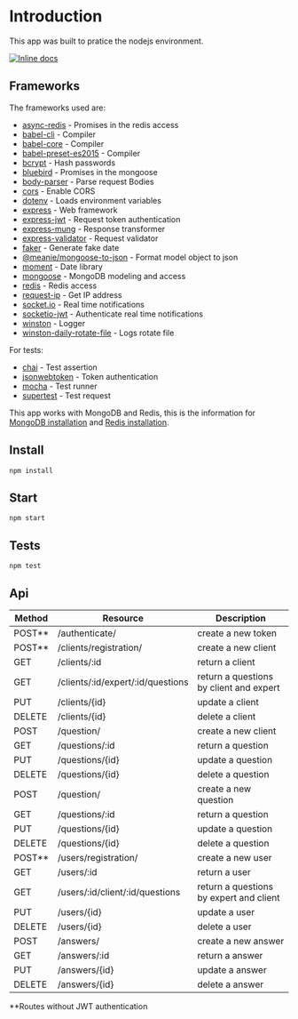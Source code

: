 # Introduction

This app was built to pratice the nodejs environment.

[![Inline docs](http://inch-ci.org/github/marcusvieira88/nodejs-backend.svg?branch=master)](http://inch-ci.org/github/marcusvieira88/nodejs-backend)

## Frameworks

The frameworks used are:

* [async-redis](https://github.com/moaxaca/async-redis) - Promises in the redis access
* [babel-cli](https://www.npmjs.com/package/babel-cli) - Compiler
* [babel-core](https://github.com/babel/babel/tree/master/packages/babel-core) - Compiler
* [babel-preset-es2015](https://www.npmjs.com/package/babel-preset-es2015) - Compiler
* [bcrypt](https://github.com/kelektiv/node.bcrypt.js) - Hash passwords
* [bluebird](https://github.com/petkaantonov/bluebird) - Promises in the mongoose
* [body-parser](https://github.com/expressjs/body-parser) - Parse request Bodies
* [cors](https://github.com/expressjs/cors) - Enable CORS
* [dotenv](https://github.com/motdotla/dotenv) - Loads environment variables
* [express](https://github.com/expressjs/express) - Web framework
* [express-jwt](https://github.com/auth0/express-jwt) - Request token authentication
* [express-mung](https://github.com/richardschneider/express-mung) - Response transformer
* [express-validator](https://github.com/express-validator/express-validator) - Request validator 
* [faker](https://github.com/Marak/Faker.js) - Generate fake date
* [@meanie/mongoose-to-json](https://github.com/meanie/mongoose-to-json) - Format model object to json
* [moment](https://www.npmjs.com/package/momentl) - Date library
* [mongoose](https://github.com/Automattic/mongoose) - MongoDB modeling and access
* [redis](https://github.com/NodeRedis/node_redis) - Redis access
* [request-ip](https://www.npmjs.com/package/request-ip) - Get IP address
* [socket.io](https://github.com/socketio/socket.io) - Real time notifications
* [socketio-jwt](https://github.com/auth0-community/socketio-jwt) - Authenticate real time notifications
* [winston](https://github.com/winstonjs/winston) - Logger
* [winston-daily-rotate-file](https://github.com/winstonjs/winston-daily-rotate-file) - Logs rotate file

For tests:

* [chai](https://github.com/chaijs/chai) - Test assertion
* [jsonwebtoken](https://github.com/auth0/node-jsonwebtoken) - Token authentication
* [mocha](https://github.com/mochajs/mocha) - Test runner
* [supertest](https://github.com/visionmedia/supertest) - Test request

This app works with MongoDB and Redis, this is the information for [MongoDB installation](https://docs.mongodb.com/manual/installation/) and [Redis installation](https://redis.io/topics/quickstart).

## Install

```
npm install
```

## Start

```
npm start
```

## Tests

```
npm test
```

## Api

| Method | Resource 		                 | Description                             |
|--------|-----------------------------------|-----------------------------------------|
| POST** | /authenticate/                    | create a new token 	                   | 
| POST** | /clients/registration/            | create a new client	                   | 
| GET	 | /clients/:id                      | return a client  	                   |
| GET	 | /clients/:id/expert/:id/questions | return a questions by client and expert |
| PUT	 | /clients/{id}                     | update a client      	               |
| DELETE | /clients/{id}                     | delete a client      	               |
| POST	 | /question/	                     | create a new client	                   | 
| GET	 | /questions/:id  	                 | return a question  	                   |
| PUT	 | /questions/{id}                   | update a question      	               |
| DELETE | /questions/{id}                   | delete a question      	               |
| POST	 | /question/	                     | create a new question                   | 
| GET	 | /questions/:id  	                 | return a question  	                   |
| PUT	 | /questions/{id}                   | update a question                       |
| DELETE | /questions/{id}                   | delete a question      	               |
| POST** | /users/registration/              | create a new user                       | 
| GET	 | /users/:id  	                     | return a user  	                       |
| GET	 | /users/:id/client/:id/questions   | return a questions by expert and client |
| PUT	 | /users/{id}                       | update a user        	               |
| DELETE | /users/{id}                       | delete a user      	                   |
| POST	 | /answers/	                     | create a new answer                     | 
| GET	 | /answers/:id  	                 | return a answer 	                       |
| PUT	 | /answers/{id}                     | update a answer     	                   |
| DELETE | /answers/{id}                     | delete a answer      	               |

**Routes without JWT authentication 
